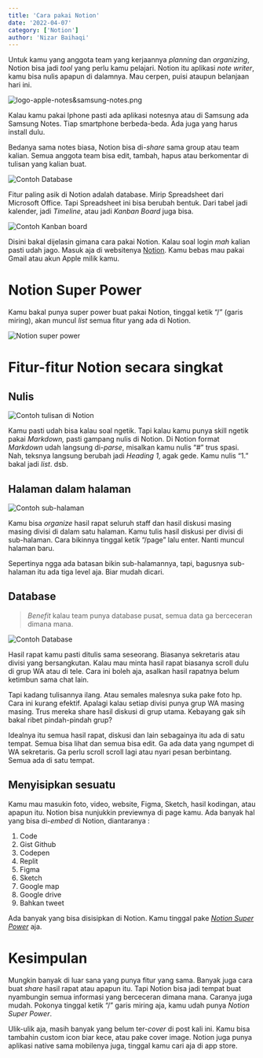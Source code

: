 ```yaml
---
title: 'Cara pakai Notion'
date: '2022-04-07'
category: ['Notion']
author: 'Nizar Baihaqi'
---
```


Untuk kamu yang anggota team yang kerjaannya *planning* dan *organizing*, Notion bisa jadi *tool* yang perlu kamu pelajari. Notion itu aplikasi *note writer*, kamu bisa nulis apapun di dalamnya. Mau cerpen, puisi ataupun belanjaan hari ini. 

![logo-apple-notes&samsung-notes.png](/content/cara-pakai-notion/logo-notes.png)

Kalau kamu pakai Iphone pasti ada aplikasi notesnya atau di Samsung ada Samsung Notes. Tiap smartphone berbeda-beda. Ada juga yang harus install dulu.

Bedanya sama notes biasa, Notion bisa di-*share* sama group atau team kalian. Semua anggota team bisa edit, tambah, hapus atau berkomentar di tulisan yang kalian buat. 

![Contoh Database](/content/cara-pakai-notion/contoh-database.png)

Fitur paling asik di Notion adalah database. Mirip Spreadsheet dari Microsoft Office. Tapi Spreadsheet ini bisa berubah bentuk. Dari tabel jadi kalender, jadi *Timeline*, atau jadi *Kanban Board* juga bisa.

![Contoh Kanban board](/content/cara-pakai-notion/contoh-kanban.png)

Disini bakal dijelasin gimana cara pakai Notion. Kalau soal login *mah* kalian pasti udah jago. Masuk aja di websitenya [Notion](https://www.notion.so). Kamu bebas mau pakai Gmail atau akun Apple milik kamu.

# Notion Super Power

Kamu bakal punya super power buat pakai Notion, tinggal ketik “/” (garis miring), akan muncul *list* semua fitur yang ada di Notion.

![Notion super power](/content/cara-pakai-notion/notion-super-power.png)

# Fitur-fitur Notion secara singkat

## Nulis

![Contoh tulisan di Notion](/content/cara-pakai-notion/nulis.png)

Kamu pasti udah bisa kalau soal ngetik. Tapi kalau kamu punya skill ngetik pakai *Markdown,* pasti gampang nulis di Notion. Di Notion format *Markdown* udah langsung di-*parse*, misalkan kamu nulis “#” trus spasi. Nah, teksnya langsung berubah jadi *Heading 1*, agak gede. Kamu nulis “1.” bakal jadi *list*. dsb.

## Halaman dalam halaman

![Contoh sub-halaman](/content/cara-pakai-notion/sub-halaman.png)

Kamu bisa *organize* hasil rapat seluruh staff dan hasil diskusi masing masing divisi di dalam satu halaman. Kamu tulis hasil diskusi per divisi di sub-halaman. Cara bikinnya tinggal ketik “/page” lalu enter. Nanti muncul halaman baru.

Sepertinya ngga ada batasan bikin sub-halamannya, tapi, bagusnya sub-halaman itu ada tiga level aja. Biar mudah dicari.

## Database

> *Benefit* kalau team punya database pusat, semua data ga berceceran dimana mana.

![Contoh Database](/content/cara-pakai-notion/contoh-database.png)

Hasil rapat kamu pasti ditulis sama seseorang. Biasanya sekretaris atau divisi yang bersangkutan. Kalau mau minta hasil rapat biasanya scroll dulu di grup WA atau di tele. Cara ini boleh aja, asalkan hasil rapatnya belum ketimbun sama chat lain.

Tapi kadang tulisannya ilang. Atau semales malesnya suka pake foto hp. Cara ini kurang efektif. Apalagi kalau setiap divisi punya grup WA masing masing. Trus mereka share hasil diskusi di grup utama. Kebayang gak sih bakal ribet pindah-pindah grup?

Idealnya itu semua hasil rapat, diskusi dan lain sebagainya itu ada di satu tempat. Semua bisa lihat dan semua bisa edit. Ga ada data yang ngumpet di WA sekretaris. Ga perlu scroll scroll lagi atau nyari pesan berbintang. Semua ada di satu tempat.

## Menyisipkan sesuatu

Kamu mau masukin foto, video, website, Figma, Sketch, hasil kodingan, atau apapun itu. Notion bisa nunjukkin previewnya di page kamu. Ada banyak hal yang bisa di-*embed* di Notion, diantaranya :

1. Code
2. Gist Github
3. Codepen
4. Replit
5. Figma
6. Sketch
7. Google map
8. Google drive
9. Bahkan tweet

Ada banyak yang bisa disisipkan di Notion. Kamu tinggal pake [*Notion Super Power*](#notion-super-power) aja.

# Kesimpulan

Mungkin banyak di luar sana yang punya fitur yang sama. Banyak juga cara buat *share* hasil rapat atau apapun itu. Tapi Notion bisa jadi tempat buat nyambungin semua informasi yang berceceran dimana mana. Caranya juga mudah. Pokonya tinggal ketik “/” garis miring aja, kamu udah punya *Notion Super Power*.

Ulik-ulik aja, masih banyak yang belum ter-*cover* di post kali ini. Kamu bisa tambahin custom icon biar kece, atau pake cover image. Notion juga punya aplikasi native sama mobilenya juga, tinggal kamu cari aja di app store.